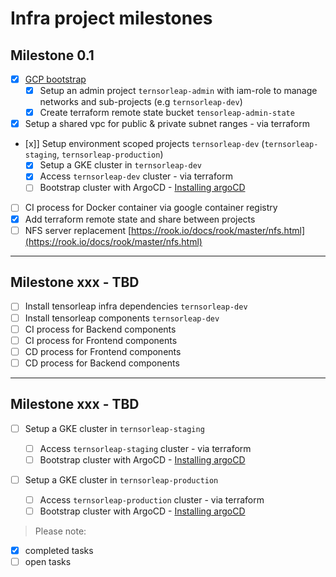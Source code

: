 # Infra project milestones

## Milestone 0.1

- [x] [GCP bootstrap](cloud-operations/gcp-tf-bootstrap.md)
  - [x] Setup an admin project `ternsorleap-admin` with iam-role to manage networks and sub-projects (e.g `ternsorleap-dev`)
  - [x] Create terraform remote state bucket `tensorleap-admin-state`
- [x] Setup a shared vpc for public & private subnet ranges - via terraform
- [x]] Setup environment scoped projects `ternsorleap-dev` (`ternsorleap-staging`, `ternsorleap-production`)
  - [x] Setup a GKE cluster in `ternsorleap-dev`
  - [x] Access `ternsorleap-dev` cluster - via terraform
  - [ ] Bootstrap cluster with ArgoCD - [Installing argoCD](./kubernetes-resources/argoCD.md#dev)
- [ ] CI process for Docker container via google container registry
- [x] Add terraform remote state and share between projects
- [ ] NFS server replacement [https://rook.io/docs/rook/master/nfs.html](https://rook.io/docs/rook/master/nfs.html)

---

## Milestone xxx - TBD

- [ ] Install tensorleap infra dependencies `ternsorleap-dev`
- [ ] Install tensorleap components `ternsorleap-dev`
- [ ] CI process for Backend components
- [ ] CI process for Frontend components
- [ ] CD process for Frontend components
- [ ] CD process for Backend components

---

## Milestone xxx - TBD

- [ ] Setup a GKE cluster in `ternsorleap-staging`

  - [ ] Access `ternsorleap-staging` cluster - via terraform
  - [ ] Bootstrap cluster with ArgoCD - [Installing argoCD](./kubernetes-resources/argoCD.md#staging)

- [ ] Setup a GKE cluster in `ternsorleap-production`
  - [ ] Access `ternsorleap-production` cluster - via terraform
  - [ ] Bootstrap cluster with ArgoCD - [Installing argoCD](./kubernetes-resources/argoCD.md#production)

> Please note:

- [x] completed tasks
- [ ] open tasks
